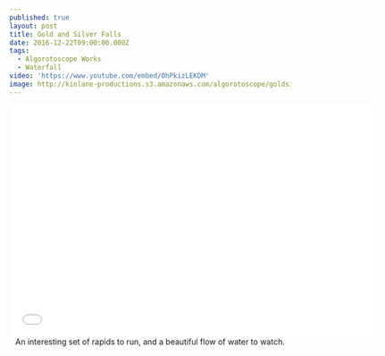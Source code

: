 ```yaml
---
published: true
layout: post
title: Gold and Silver Falls
date: 2016-12-22T09:00:00.000Z
tags:
  - Algorotoscope Works
  - Waterfall
video: 'https://www.youtube.com/embed/OhPkizLEKDM'
image: http://kinlane-productions.s3.amazonaws.com/algorotoscope/goldsilverfalls/creativity/file-00_00_00_00.jpg
---
```

<center><iframe width="660" height="415" src="{{ page.video }}" frameborder="0" allowfullscreen></iframe></center>
<center>An interesting set of rapids to run, and a beautiful flow of water to watch.</center>
